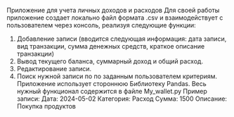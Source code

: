 Приложение для учета личных доходов и расходов
Для своей работы приложение создает локально файл формата .csv и взаимодействует с пользователем через консоль, реализуя следующие функции:
1. Добавление записи (вводится следующая информация: дата записи, вид транзакции, сумма денежных средств, краткое описание транзакции)
2. Вывод текущего баланса, суммарный доход и общий расход.
3. Редактирование записи.
4. Поиск нужной записи по по заданным пользователем критериям.
Приложение использует стороннюю Библиотеку Pandas. Весь нужный функционал содержится в файле My_wallet.py
Пример записи:
Дата: 2024-05-02
Категория: Расход
Сумма: 1500
Описание: Покупка продуктов
